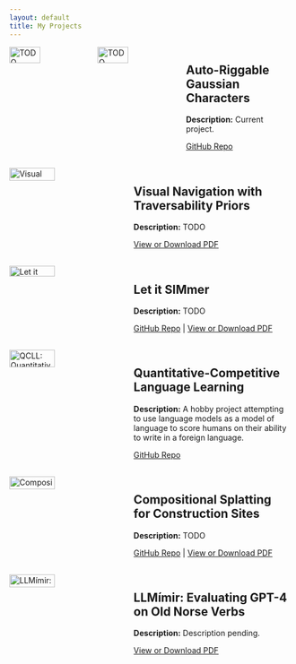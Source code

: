 ```yaml
---
layout: default
title: My Projects
---
```


<style>
.projects-container {
  display: flex;
  flex-wrap: wrap;
  justify-content: space-between;
}

.project {
  display: flex;
  margin-bottom: 30px;
  width: 100%;
}

.project img {
  width: 40%;
  margin-right: 20px;
}

.project .project-text {
  width: 55%;
}

@media (max-width: 800px) {
  .project {
    flex-direction: column;
  }

  .project img, .project .project-text {
    width: 100%;
    margin: 0;
  }
}
</style>

<div class="projects-container">

  <!-- GRIG Project -->
  <div class="project">
    <img src="assets/grig1.gif" alt="TODO">
    <img src="assets/grig2.gif" alt="TODO">
    <div class="project-text">
      <h2>Auto-Riggable Gaussian Characters</h2>
      <p><strong>Description:</strong> Current project.</p>
      <a href="https://github.com/jolfss/grig">GitHub Repo</a>
    </div>
  </div>

  <!-- Visual Navigation Project -->
  <div class="project">
    <img src="assets/visual-navigation-image.jpg" alt="Visual Navigation with Traversability Priors">
    <div class="project-text">
      <h2>Visual Navigation with Traversability Priors</h2>
      <p><strong>Description:</strong> TODO</p>
      <a href="files/VisualNavTravPriors.pdf">View or Download PDF</a>
    </div>
  </div>

  <!-- Let it SIMmer Project -->
  <div class="project">
    <img src="assets/let-it-simmer-image.jpg" alt="Let it SIMmer">
    <div class="project-text">
      <h2>Let it SIMmer</h2>
      <p><strong>Description:</strong> TODO</p>
      <a href="https://github.com/jolfss/qcll">GitHub Repo</a> | <a href="files/LetItSIMmer.pdf">View or Download PDF</a>
    </div>
  </div>

  <!-- QCLL Project -->
  <div class="project">
    <img src="assets/qcll-image.jpg" alt="QCLL: Quantitative-Competitive Language Learning">
    <div class="project-text">
      <h2>Quantitative-Competitive Language Learning</h2>
      <p><strong>Description:</strong> A hobby project attempting to use language models as a model of language to score humans on their ability to write in a foreign language.</p>
      <a href="https://github.com/jolfss/qcll">GitHub Repo</a>
    </div>
  </div>

  <!-- Compositional Splatting Project -->
  <div class="project">
    <img src="assets/compositional-splatting-image.jpg" alt="Compositional Splatting for Construction Sites">
    <div class="project-text">
      <h2>Compositional Splatting for Construction Sites</h2>
      <p><strong>Description:</strong> TODO</p>
      <a href="https://github.com/jolfss/grig">GitHub Repo</a> | <a href="files/SplatConstruction.pdf">View or Download PDF</a>
    </div>
  </div>

  <!-- LLMímir Project -->
  <div class="project">
    <img src="assets/llmimir-image.jpg" alt="LLMímir: Evaluating GPT-4 on Old Norse Verbs">
    <div class="project-text">
      <h2>LLMímir: Evaluating GPT-4 on Old Norse Verbs</h2>
      <p><strong>Description:</strong> Description pending.</p>
      <a href="files/LLMímir.pdf">View or Download PDF</a>
    </div>
  </div>

</div>
